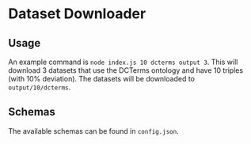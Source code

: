 # Dataset Downloader

## Usage
An example command is `node index.js 10 dcterms output 3`. This will download 3 datasets that use the DCTerms ontology and have 10 triples (with 10% deviation).
The datasets will be downloaded to `output/10/dcterms`.

## Schemas
The available schemas can be found in `config.json`.
